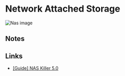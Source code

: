 # Network Attached Storage

![Nas image](https://cdn.mos.cms.futurecdn.net/qc9Ua9r8zzxwcvP9G2pYh6-1920-80.jpg.webp)

## Notes

## Links

- [[Guide] NAS Killer 5.0](https://forums.serverbuilds.net/t/guide-nas-killer-5-0/3072)